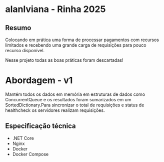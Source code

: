 # alanlviana - Rinha 2025

## Resumo

Colocando em prática uma forma de processar pagamentos com recursos limitados e recebendo uma grande carga de requisições para pouco recurso disponível.

Nesse projeto todas as boas práticas foram descartadas!

# Abordagem - v1
Mantém todos os dados em memória em estruturas de dados como ConcurrentQueue e os resultados foram sumarizados em um SortedDictionary.Para sincronizar o total de requisições e status de healthcheck os servidores realizam requisições.
## Especificação técnica

- .NET Core
- Nginx
- Docker
- Docker Compose